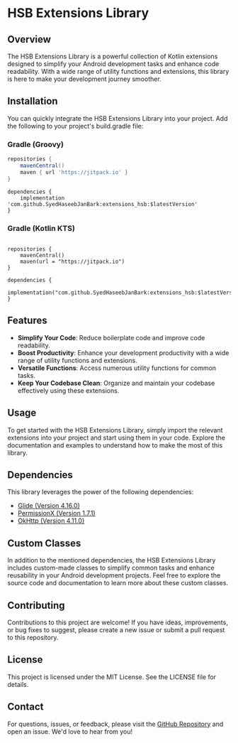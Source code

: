 # HSB Extensions Library

## Overview
The HSB Extensions Library is a powerful collection of Kotlin extensions designed to simplify your Android development tasks and enhance code readability. With a wide range of utility functions and extensions, this library is here to make your development journey smoother.

## Installation
You can quickly integrate the HSB Extensions Library into your project. Add the following to your project's build.gradle file:


### Gradle (Groovy)
```groovy
repositories {
    mavenCentral()
    maven { url 'https://jitpack.io' }
}
```
```
dependencies {
    implementation 'com.github.SyedHaseebJanBark:extensions_hsb:$latestVersion'
}
```

### Gradle (Kotlin KTS)

```KTS

repositories {
    mavenCentral()
    maven(url = "https://jitpack.io")
}
```
```
dependencies {
    implementation("com.github.SyedHaseebJanBark:extensions_hsb:$latestVersion")
}
```
## Features
- **Simplify Your Code**: Reduce boilerplate code and improve code readability.
- **Boost Productivity**: Enhance your development productivity with a wide range of utility functions and extensions.
- **Versatile Functions**: Access numerous utility functions for common tasks.
- **Keep Your Codebase Clean**: Organize and maintain your codebase effectively using these extensions.

## Usage
To get started with the HSB Extensions Library, simply import the relevant extensions into your project and start using them in your code. Explore the documentation and examples to understand how to make the most of this library.

## Dependencies
This library leverages the power of the following dependencies:
- [Glide (Version 4.16.0)](https://github.com/bumptech/glide)
- [PermissionX (Version 1.7.1)](https://github.com/guolindev/PermissionX)
- [OkHttp (Version 4.11.0)](https://github.com/square/okhttp)

## Custom Classes
In addition to the mentioned dependencies, the HSB Extensions Library includes custom-made classes to simplify common tasks and enhance reusability in your Android development projects. Feel free to explore the source code and documentation to learn more about these custom classes.

## Contributing
Contributions to this project are welcome! If you have ideas, improvements, or bug fixes to suggest, please create a new issue or submit a pull request to this repository.

## License
This project is licensed under the MIT License. See the LICENSE file for details.

## Contact
For questions, issues, or feedback, please visit the [GitHub Repository](https://github.com/SyedHaseebJanBark/extensions_hsb) and open an issue. We'd love to hear from you!
